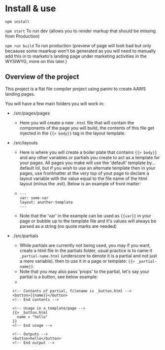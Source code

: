 # Install & use

`npm install`

`npm start` To run dev (allows you to render markup that should be missing from Production)

`npm run build` To run production (preview of page will look bad but only becaause some maarkup won't be generated as you will need to manually add this in to marketo's landing page under marketing activities in the WYSIWYG, more on this later.)

## Overview of the project

This project is a flat file compiler project using panini to create AAWS landing pages.

You will have a few main folders you will work in:

- ./src/pages/pages
  - Here you will create a new `.html` file that will contain the components of the page you will build, the contents of this file get injected in the `{{> body}}` tag in the layout template. 
- ./src/layouts
  - Here is where you will create a boiler plate that contains `{{> body}}` and any other variables or partials you create to act as a template for your pages. All pages you make will use the 'default' template by... default lol, but if you wish to use an alternate template then in your pages, use frontmatter at the very top of yout page to declare a layout variable with the value equal to the file name of the html layout (minus the .ext). Below is an example of front matter:
  - 
	```
	---
	var: some-var
	layout: another-template
	---
	```
  - Note that the 'var' in the example can be used as `{{var}}` in your page or bubble up to the template file and it's values will always be parsed as a string (no quote marks are needed)
- ./src/partials
  - While partials are currently not being used, you may if you want, create a html file in the partials folder, usual practice is to name it `_partial-name.html` (underscore to denote it is a partial and not just a mere variable). then to use it in a page or template: `{{> _partial-name}}`.
  - Note that you may also pass 'props' to the partial, let's say your partial is a button, see below example:
  - 

	```
	<!-- Contents of partial, filename is _button.html -->
	<button>{{name}}</button>
	<!-- End contents -->

	<!-- Usage in a template/page -->
	{{> _button.html
	  name = "hello"
	}}
	<!-- End usage -->

	<!-- Outputs -->
	<button>hello</button>
	<!-- End output -->
	```
